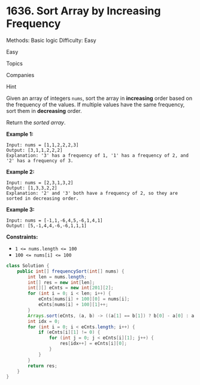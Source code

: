 # 1636. Sort Array by Increasing Frequency

Methods: Basic logic
Difficulty: Easy

Easy

Topics

Companies

Hint

Given an array of integers `nums`, sort the array in **increasing** order based on the frequency of the values. If multiple values have the same frequency, sort them in **decreasing** order.

Return the *sorted array*.

**Example 1:**

```
Input: nums = [1,1,2,2,2,3]
Output: [3,1,1,2,2,2]
Explanation: '3' has a frequency of 1, '1' has a frequency of 2, and '2' has a frequency of 3.

```

**Example 2:**

```
Input: nums = [2,3,1,3,2]
Output: [1,3,3,2,2]
Explanation: '2' and '3' both have a frequency of 2, so they are sorted in decreasing order.

```

**Example 3:**

```
Input: nums = [-1,1,-6,4,5,-6,1,4,1]
Output: [5,-1,4,4,-6,-6,1,1,1]
```

**Constraints:**

- `1 <= nums.length <= 100`
- `100 <= nums[i] <= 100`

```java
class Solution {
    public int[] frequencySort(int[] nums) {
        int len = nums.length;
        int[] res = new int[len];
        int[][] eCnts = new int[201][2];
        for (int i = 0; i < len; i++) {
            eCnts[nums[i] + 100][0] = nums[i];
            eCnts[nums[i] + 100][1]++;
        }
        Arrays.sort(eCnts, (a, b) -> ((a[1] == b[1]) ? b[0] - a[0] : a[1] - b[1])); 
        int idx = 0;
        for (int i = 0; i < eCnts.length; i++) {
            if (eCnts[i][1] != 0) {
                for (int j = 0; j < eCnts[i][1]; j++) {
                    res[idx++] = eCnts[i][0];
                }
            }
        }
        return res;
    }
}
```